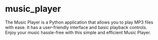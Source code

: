 # music_player
The Music Player is a Python application that allows you to play MP3 files with ease. It has a user-friendly interface and basic playback controls. Enjoy your music hassle-free with this simple and efficient Music Player.
